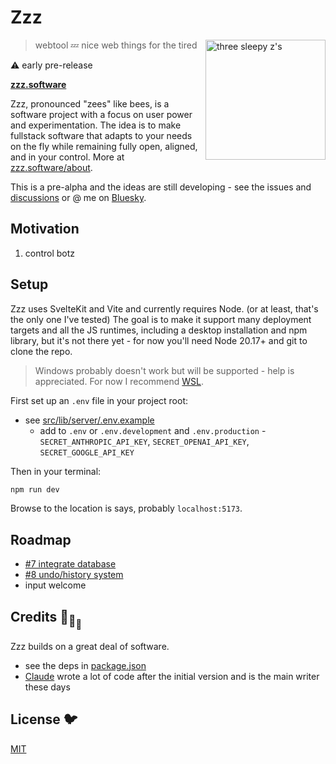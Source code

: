 # Zzz

[<img src="/static/logo.svg" alt="three sleepy z's" align="right" width="192" height="192">](https://www.zzz.software/)

> webtool 💤 nice web things for the tired

⚠️ early pre-release

**[zzz.software](https://www.zzz.software/)**

Zzz, pronounced "zees" like bees,
is a software project with a focus on user power and experimentation.
The idea is to make fullstack software that adapts to your needs on the fly
while remaining fully open, aligned, and in your control.
More at [zzz.software/about](https://www.zzz.software/about).

This is a pre-alpha and the ideas are still developing -
see the issues and [discussions](https://github.com/ryanatkn/zzz/discussions)
or @ me on [Bluesky](https://bsky.app/profile/ryanatkn.com).

## Motivation

1. control botz

## Setup

Zzz uses SvelteKit and Vite and currently requires Node.
(or at least, that's the only one I've tested)
The goal is to make it support many deployment targets and all the JS runtimes,
including a desktop installation and npm library,
but it's not there yet - for now you'll need Node 20.17+ and git to clone the repo.

> Windows probably doesn't work but will be supported - help is appreciated.
> For now I recommend [WSL](https://learn.microsoft.com/en-us/windows/wsl/install).

First set up an `.env` file in your project root:

- see [src/lib/server/.env.example](/src/lib/server/.env.example)
  - add to `.env` or `.env.development` and `.env.production` -
    `SECRET_ANTHROPIC_API_KEY`, `SECRET_OPENAI_API_KEY`, `SECRET_GOOGLE_API_KEY`

Then in your terminal:

```bash
npm run dev
```

Browse to the location is says, probably `localhost:5173`.

## Roadmap

- [#7 integrate database](https://github.com/ryanatkn/zzz/issues/7)
- [#8 undo/history system](https://github.com/ryanatkn/zzz/issues/8)
- input welcome

## Credits 🐢<sub>🐢</sub><sub><sub>🐢</sub></sub>

Zzz builds on a great deal of software.

- see the deps in [package.json](package.json)
- [Claude](https://claude.ai/) wrote a lot of code after the initial version
  and is the main writer these days

## License 🐦

[MIT](LICENSE)
